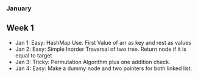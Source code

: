 ### January

## Week 1

* Jan 1: Easy: HashMap Use. First Value of arr as key and rest as values
* Jan 2: Easy: Simple Inorder Traversal of two tree. Return node if it is equal to target 
* Jan 3: Tricky: Permutation Algorithm plus one addition check.
* Jan 4: Easy: Make a dummy node and two pointers for both linked list.
 